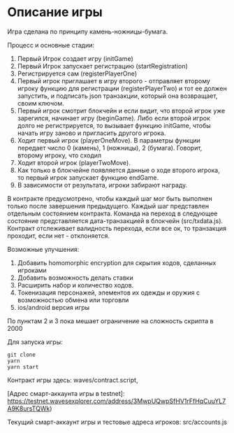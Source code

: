 # Описание игры

Игра сделана по принципу камень-ножницы-бумага. 

Процесс и основные стадии:

1. Первый Игрок создает игру (initGame)
2. Первый Игрок запускает регистрацию (startRegistration)
3. Регистрируется сам (registerPlayerOne)
4. Первый игрок приглашает в игру второго - отправляет второму игроку функцию для регистрации (registerPlayerTwo) и тот ее должен запустить, и подписать json транзакции, который она возвращает, своим ключом. 
5. Первый игрок смотрит блокчейн и если видит, что второй игрок уже зарегился, начинает игру (beginGame). Либо если второй игрок долго не регистрируется, то вызывает функцию initGame, чтобы начать игру заново и пригласить другого игрока.
6. Ходит первый игрок (playerOneMove). В параметры функции передает число 0 (камень), 1 (ножницы), 2 (бумага). Говорит, второму игроку, что сходил
7. Ходит второй игрок (playerTwoMove). 
8. Как только в блокчейне появляется данные о ходе второго игрока, то первый игрок запускает функцию endGame.
9. В зависимости от результата, игроки забирают награду.

В контракте предусмотрено, чтобы каждый шаг мог быть выполнен только после завершения предыдущего.
Каждый шаг представлен отдельным состоянием контракта. Команда на переход в следующее состояние представляется дата-транзакцией в блокчейн (src/txdata.js). Контракт отслеживает валидность перехода, если все ок, то транзакция проходит, если нет - отклоняется.

Возможные улучшения:
1. Добавить homomorphic encryption для скрытия ходов, сделанных игроками
2. Добавить возможность делать ставки
3. Расширить набор и количество ходов.
4. Токенизация персонажей, элементов их одежды и оружия с возможностью обмена или торговли
5. ios/android версия игры

По пунктам 2 и 3 пока мешает ограничение на сложность скрипта в 2000

Для запуска игры:
```
git clone
yarn
yarn start
```

Контракт игры здесь: waves/contract.script,

[Адрес смарт-аккаунта игры в testnet]: https://testnet.wavesexplorer.com/address/3MwpUQwpSfHV1rFfHqCuuYL7A9K8ursTQWk)

Текущий смарт-аккаунт игры и тестовые адреса игроков: src/accounts.js